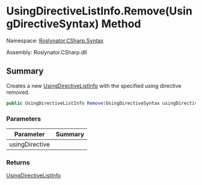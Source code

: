 # UsingDirectiveListInfo\.Remove\(UsingDirectiveSyntax\) Method

Namespace: [Roslynator.CSharp.Syntax](../../README.md)

Assembly: Roslynator\.CSharp\.dll

## Summary

Creates a new [UsingDirectiveListInfo](../README.md) with the specified using directive removed\.

```csharp
public UsingDirectiveListInfo Remove(UsingDirectiveSyntax usingDirective)
```

### Parameters

| Parameter | Summary |
| --------- | ------- |
| usingDirective | |

### Returns

[UsingDirectiveListInfo](../README.md)




